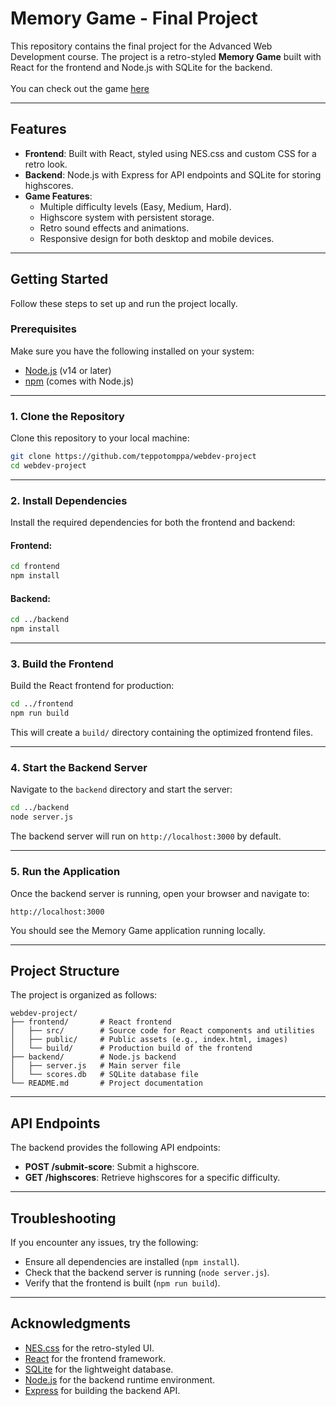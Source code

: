 # Memory Game - Final Project

This repository contains the final project for the Advanced Web Development course. The project is a retro-styled **Memory Game** built with React for the frontend and Node.js with SQLite for the backend.<br><br>
You can check out the game [here](https://salmon-field-07c1a5f03.6.azurestaticapps.net/)

---

## Features

- **Frontend**: Built with React, styled using NES.css and custom CSS for a retro look.
- **Backend**: Node.js with Express for API endpoints and SQLite for storing highscores.
- **Game Features**:
  - Multiple difficulty levels (Easy, Medium, Hard).
  - Highscore system with persistent storage.
  - Retro sound effects and animations.
  - Responsive design for both desktop and mobile devices.

---

## Getting Started

Follow these steps to set up and run the project locally.

### Prerequisites

Make sure you have the following installed on your system:
- [Node.js](https://nodejs.org/) (v14 or later)
- [npm](https://www.npmjs.com/) (comes with Node.js)

---

### 1. Clone the Repository

Clone this repository to your local machine:

```bash
git clone https://github.com/teppotomppa/webdev-project
cd webdev-project
```

---

### 2. Install Dependencies

Install the required dependencies for both the frontend and backend:

#### Frontend:
```bash
cd frontend
npm install
```

#### Backend:
```bash
cd ../backend
npm install
```

---

### 3. Build the Frontend

Build the React frontend for production:

```bash
cd ../frontend
npm run build
```

This will create a `build/` directory containing the optimized frontend files.

---

### 4. Start the Backend Server

Navigate to the `backend` directory and start the server:

```bash
cd ../backend
node server.js
```

The backend server will run on `http://localhost:3000` by default.

---

### 5. Run the Application

Once the backend server is running, open your browser and navigate to:

```
http://localhost:3000
```

You should see the Memory Game application running locally.

---

## Project Structure

The project is organized as follows:

```
webdev-project/
├── frontend/       # React frontend
│   ├── src/        # Source code for React components and utilities
│   ├── public/     # Public assets (e.g., index.html, images)
│   └── build/      # Production build of the frontend
├── backend/        # Node.js backend
│   ├── server.js   # Main server file
│   └── scores.db   # SQLite database file
└── README.md       # Project documentation
```

---

## API Endpoints

The backend provides the following API endpoints:

- **POST /submit-score**: Submit a highscore.
- **GET /highscores**: Retrieve highscores for a specific difficulty.

---

## Troubleshooting

If you encounter any issues, try the following:
- Ensure all dependencies are installed (`npm install`).
- Check that the backend server is running (`node server.js`).
- Verify that the frontend is built (`npm run build`).

---

## Acknowledgments

- [NES.css](https://nostalgic-css.github.io/NES.css/) for the retro-styled UI.
- [React](https://reactjs.org/) for the frontend framework.
- [SQLite](https://www.sqlite.org/) for the lightweight database.
- [Node.js](https://nodejs.org/) for the backend runtime environment.
- [Express](https://expressjs.com/) for building the backend API.
